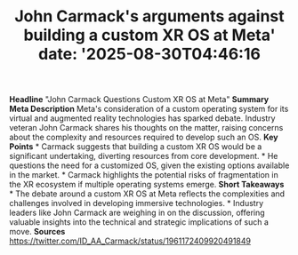 ﻿---
title: "John Carmack's arguments against building a custom XR OS at Meta'
date: '2025-08-30T04:46:16"
category: "Markets"
summary: ""
slug: "john carmacks arguments against building a custom xr os at m"
source_urls:
  - "https://twitter.com/ID_AA_Carmack/status/1961172409920491849"
seo:
  title: "John Carmack's arguments against building a custom XR OS at Meta | Hash n Hedge'
  description: '"
  keywords: ["news", "markets", "brief"]
---
**Headline** "John Carmack Questions Custom XR OS at Meta"  **Summary Meta Description** Meta's consideration of a custom operating system for its virtual and augmented reality technologies has sparked debate. Industry veteran John Carmack shares his thoughts on the matter, raising concerns about the complexity and resources required to develop such an OS.  **Key Points**  * Carmack suggests that building a custom XR OS would be a significant undertaking, diverting resources from core development. * He questions the need for a customized OS, given the existing options available in the market. * Carmack highlights the potential risks of fragmentation in the XR ecosystem if multiple operating systems emerge.  **Short Takeaways**  * The debate around a custom XR OS at Meta reflects the complexities and challenges involved in developing immersive technologies. * Industry leaders like John Carmack are weighing in on the discussion, offering valuable insights into the technical and strategic implications of such a move.  **Sources** https://twitter.com/ID_AA_Carmack/status/1961172409920491849 
